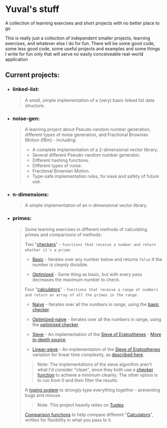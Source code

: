 # Yuval's stuff

A collection of learning exercises and short projects with no better place to go

This is really just a collection of independent smaller projects, learning exercises, and whatever else I do for fun.
There will be some good code, some less good code, some useful projects and examples and some things I write for fun only that will serve no easily conceiveable real-world application

## Current projects:

- ### linked-list:

  > A small, simple implementation of a (very) basic linked list data structure.

- ### noise-gen:

  > A learning project about Pseudo-random number generation, different types of noise generation, and Fractional Brownian Motion (fBm) - including:
  >
  > - A complete implementation of a 2-dimensional vector library.
  > - Several different Pseudo-random number generator.
  > - Different hashing functions.
  > - Different types of noise.
  > - Fractional Brownian Motion.
  > - Type-safe implementation rules, for ease and safety of future use.

- ### n-dimensions:

  > A simple implementation of an n-dimensional vector library.

- ### primes:

  > Some learning exercises in different methods of calculating primes and comparisons of methods:
  >
  > Two "[checkers](src/primes/checkers/)" - `functions that receive a number and return whether it's a prime`:
  >
  > - [Basic](src/primes/checkers/basic.ts) - Iterates over any number below and returns `false` if the number is cleanly divisible.
  >
  > - [Optimized](src/primes/checkers/optimized.ts) - Same thing as basic, but with every pass decreases the maximum number to check.
  >
  > Four "[calculators](src/primes/calculators/)" - `functions that receive a range of numbers and return an array of all the primes in the range`:
  >
  > - [Naive](src/primes/calculators/naive.ts) - Iterates over all the numbers in range, using the [basic checker](src/primes/checkers/basic.ts).
  >
  > - [Optimized-naive](src/primes/calculators/optimized-naive.ts) - Iterates over all the numbers in range, using the [optimized checker](src/primes/checkers/optimized.ts).
  >
  > - [Sieve](src/primes/calculators/sieve.ts) - An implementation of the [Sieve of Eratosthenes](https://en.wikipedia.org/wiki/Sieve_of_Eratosthenes) - [More in-depth source](https://cp-algorithms.com/algebra/sieve-of-eratosthenes.html#asymptotic-analysis).
  >
  > - [Linear-sieve](src/primes/calculators/linear-sieve.ts) - An implementation of the [Sieve of Eratosthenes](https://en.wikipedia.org/wiki/Sieve_of_Eratosthenes) variation for linear time complexity, as [described here](https://cp-algorithms.com/algebra/prime-sieve-linear.html).
  >
  > > Note: The implementations of the sieve algorithm aren't what I'd consider "clean", since they both use a [checker function](src/primes/checkers/) to achieve a minimum cleanly; The other option is to run from 0 and then filter the results.
  >
  > A [typing system](src/primes/types.ts) to strongly type everything together - preventing bugs and misuse.
  >
  > > Note: This project heavily relies on [Tuples](https://www.w3schools.com/typescript/typescript_tuples.php).
  >
  > [Comparison functions](src/primes/utils/comparisons.ts) to help compare different "[Calculators](src/primes/calculators/)", written for flexibility in what you pass to it.
